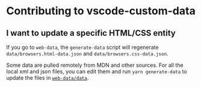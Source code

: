 # Contributing to vscode-custom-data

## I want to update a specific HTML/CSS entity

If you go to `web-data`, the `generate-data` script will regenerate `data/browsers.html-data.json` and `data/browsers.css-data.json`.

Some data are pulled remotely from MDN and other sources. For all the local xml and json files, you can edit them and run `yarn generate-data` to update the files in [`web-data/data`](../web-data/data).